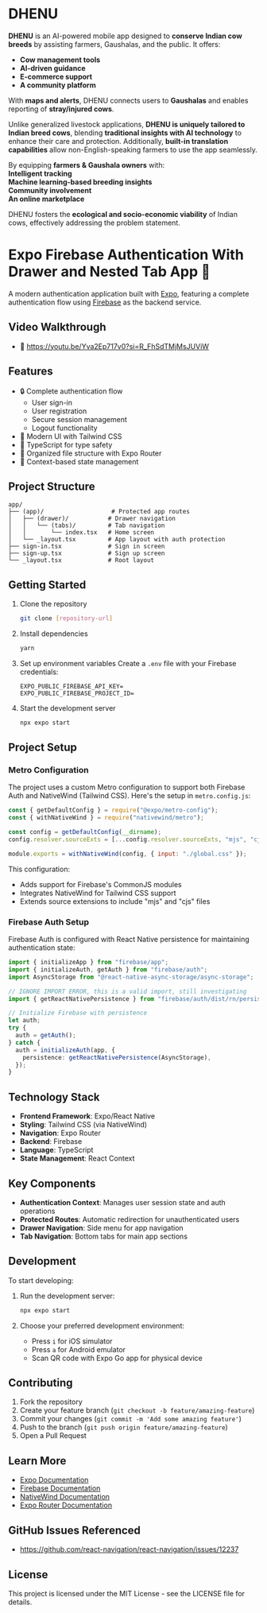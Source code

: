 #                    **DHENU**  

**DHENU** is an AI-powered mobile app designed to **conserve Indian cow breeds** by assisting farmers, Gaushalas, and the public. It offers:  
- **Cow management tools**  
- **AI-driven guidance**  
- **E-commerce support**  
- **A community platform**  

With **maps and alerts**, DHENU connects users to **Gaushalas** and enables reporting of **stray/injured cows**.  

Unlike generalized livestock applications, **DHENU is uniquely tailored to Indian breed cows**, blending **traditional insights with AI technology** to enhance their care and protection. Additionally, **built-in translation capabilities** allow non-English-speaking farmers to use the app seamlessly.  

By equipping **farmers & Gaushala owners** with:  
 **Intelligent tracking**  
 **Machine learning-based breeding insights**  
 **Community involvement**  
 **An online marketplace**  

DHENU fosters the **ecological and socio-economic viability** of Indian cows, effectively addressing the problem statement.  







# Expo Firebase Authentication With Drawer and Nested Tab App 🔐

A modern authentication application built with [Expo](https://expo.dev), featuring a complete authentication flow using [Firebase](https://firebase.google.com/docs) as the backend service.

## Video Walkthrough
- 🎥 https://youtu.be/Yva2Ep717v0?si=R_FhSdTMjMsJUViW

## Features

- 🔒 Complete authentication flow
  - User sign-in
  - User registration
  - Secure session management
  - Logout functionality
- 📱 Modern UI with Tailwind CSS
- 🎯 TypeScript for type safety
- 📁 Organized file structure with Expo Router
- 🔄 Context-based state management

## Project Structure

```
app/
├── (app)/                   # Protected app routes
│   ├── (drawer)/           # Drawer navigation
│   │   └── (tabs)/         # Tab navigation
│   │       └── index.tsx   # Home screen
│   └── _layout.tsx         # App layout with auth protection
├── sign-in.tsx             # Sign in screen
├── sign-up.tsx             # Sign up screen
└── _layout.tsx             # Root layout
```

## Getting Started

1. Clone the repository

   ```bash
   git clone [repository-url]
   ```

2. Install dependencies

   ```bash
   yarn
   ```

3. Set up environment variables
   Create a `.env` file with your Firebase credentials:

   ```env
   EXPO_PUBLIC_FIREBASE_API_KEY=
   EXPO_PUBLIC_FIREBASE_PROJECT_ID=
   ```

4. Start the development server
   ```bash
   npx expo start
   ```

## Project Setup

### Metro Configuration

The project uses a custom Metro configuration to support both Firebase Auth and NativeWind (Tailwind CSS). Here's the setup in `metro.config.js`:

```javascript
const { getDefaultConfig } = require("@expo/metro-config");
const { withNativeWind } = require("nativewind/metro");

const config = getDefaultConfig(__dirname);
config.resolver.sourceExts = [...config.resolver.sourceExts, "mjs", "cjs"];

module.exports = withNativeWind(config, { input: "./global.css" });
```

This configuration:

- Adds support for Firebase's CommonJS modules
- Integrates NativeWind for Tailwind CSS support
- Extends source extensions to include "mjs" and "cjs" files

### Firebase Auth Setup

Firebase Auth is configured with React Native persistence for maintaining authentication state:

```typescript
import { initializeApp } from "firebase/app";
import { initializeAuth, getAuth } from "firebase/auth";
import AsyncStorage from "@react-native-async-storage/async-storage";

// IGNORE IMPORT ERROR, this is a valid import, still investigating
import { getReactNativePersistence } from "firebase/auth/dist/rn/persistence";

// Initialize Firebase with persistence
let auth;
try {
  auth = getAuth();
} catch {
  auth = initializeAuth(app, {
    persistence: getReactNativePersistence(AsyncStorage),
  });
}
```

## Technology Stack

- **Frontend Framework**: Expo/React Native
- **Styling**: Tailwind CSS (via NativeWind)
- **Navigation**: Expo Router
- **Backend**: Firebase
- **Language**: TypeScript
- **State Management**: React Context

## Key Components

- **Authentication Context**: Manages user session state and auth operations
- **Protected Routes**: Automatic redirection for unauthenticated users
- **Drawer Navigation**: Side menu for app navigation
- **Tab Navigation**: Bottom tabs for main app sections

## Development

To start developing:

1. Run the development server:

   ```bash
   npx expo start
   ```

2. Choose your preferred development environment:
   - Press `i` for iOS simulator
   - Press `a` for Android emulator
   - Scan QR code with Expo Go app for physical device

## Contributing

1. Fork the repository
2. Create your feature branch (`git checkout -b feature/amazing-feature`)
3. Commit your changes (`git commit -m 'Add some amazing feature'`)
4. Push to the branch (`git push origin feature/amazing-feature`)
5. Open a Pull Request

## Learn More

- [Expo Documentation](https://docs.expo.dev/)
- [Firebase Documentation](https://firebase.google.com/docs)
- [NativeWind Documentation](https://www.nativewind.dev/getting-started/expo-router)
- [Expo Router Documentation](https://docs.expo.dev/router/introduction/)

## GitHub Issues Referenced

- https://github.com/react-navigation/react-navigation/issues/12237

## License

This project is licensed under the MIT License - see the LICENSE file for details.
